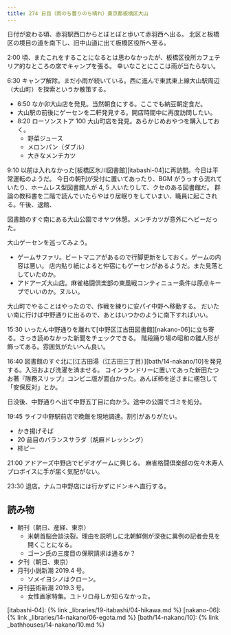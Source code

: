 ```yaml
---
title: 274 日目（雨のち曇りのち晴れ）東京都板橋区大山
---
```


日付が変わる頃、赤羽駅西口からとぼとぼと歩いて赤羽西へ出る。
北区と板橋区の境目の道を南下し、旧中山道に出て板橋区役所へ至る。

2:00 頃、またこれをすることになるとは思わなかったが、板橋区役所カフェテリア的なところの席でキャンプを張る。
幸いなことにここは雨が当たらない。

6:30 キャンプ解除。まだ小雨が続いている。西に進んで東武東上線大山駅周辺（大山町）を探索というか散策する。

* 6:50 なか卯大山店を発見。当然朝食にする。ここでも納豆朝定食だ。
* 大山駅の前後にゲーセンを二軒発見する。開店時間中に再度訪問したい。
* 8:20 ローソンストア 100 大山町店を発見。あらかじめおやつを購入しておく。
  * 野菜ジュース
  * メロンパン（ダブル）
  * 大きなメンチカツ

9:10 以前は入れなかった[板橋区氷川図書館][itabashi-04]に再訪問。今日は平常運転のようだ。
今日の朝刊が受付に置いてあったり、BGM がうっすら流れていたり、ホームレス型図書館人が 4, 5 人いたりして、クセのある図書館だ。
群論の教科書を二階で読んでいたらやはり居眠りをしていまい、職員に起こされる。午後、退館、

図書館のすぐ南にある大山公園でオヤツ休憩。メンチカツが意外にヘビーだった。

大山ゲーセンを巡ってみよう。

* ゲームサファリ。ビートマニアがあるので行脚更新をしておく。ゲームの内容は悪い。
  店内貼り紙によると仲宿にもゲーセンがあるようだ。また見落としていたのか。
* アドアーズ大山店。麻雀格闘倶楽部の東風戦コンティニュー条件は原点キープでいいのか。ヌルい。

大山町でやることはやったので、作戦を練りに安パイ中野へ移動する。
だいたい南に行けば中野通りに出るので、あとはいつかのように南下すればいい。

15:30 いったん中野通りを離れて[中野区江古田図書館][nakano-06]に立ち寄る。さっき読めなかった新聞をチェックできる。
階段踊り場の昭和の雛人形が飾ってある。雰囲気がたいへん良い。

16:40 図書館のすぐ北に[江古田湯（江古田三丁目）][bath/14-nakano/10]を発見する。入浴および洗濯を済ませる。
コインランドリーに置いてあった新田たつお著『隊務スリップ』コンビニ版が面白かった。あんぽ柿を逆さまに梱包して「安保反対」とか。

日没後、中野通りへ出て中野五丁目に向かう。途中の公園でゴミを処分。

19:45 ライフ中野駅前店で晩飯を現地調達。割引がありがたい。

* かき揚げそば
* 20 品目のバランスサラダ（胡麻ドレッシング）
* 柿ピー

21:00 アドアーズ中野店でビデオゲームに興じる。
麻雀格闘倶楽部の佐々木寿人プロボイスに手が届く気配がない。

23:30 退店。ナムコ中野店には行かずにドンキへ直行する。

## 読み物

* 朝刊（朝日、産経、東京）
  * 米朝首脳会談決裂。理由を説明しに北朝鮮側が深夜に異例の記者会見を開くことになる。
  * ゴーン氏の三度目の保釈請求は通るか？
* 夕刊（朝日、東京）
* 月刊小説新潮 2019.4 号。
  * ソメイヨシノはクローン。
* 月刊芸術新潮 2019.3 号。
  * 女性画家特集。ユトリロ母しか知らなかった。

[itabashi-04]: {% link _libraries/19-itabashi/04-hikawa.md %}
[nakano-06]: {% link _libraries/14-nakano/06-egota.md %}
[bath/14-nakano/10]: {% link _bathhouses/14-nakano/10.md %}
